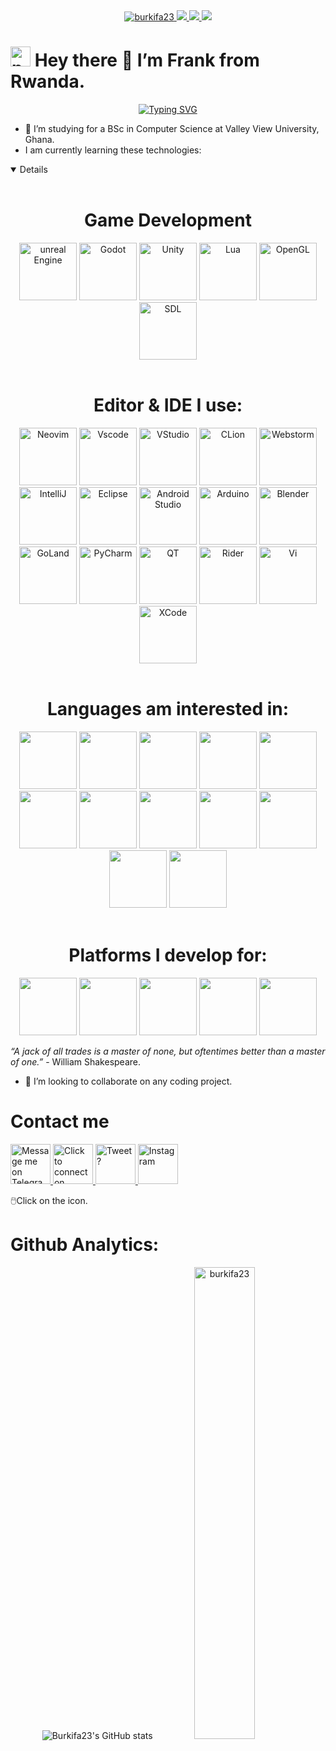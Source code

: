 <div style="width: 100%;" align="center">
    <a target="_blank" rel="noopener noreferrer" href="https://github.com/burkifa23">
        <img src="https://img.shields.io/badge/@burkifa23-bluw?logo=h&logoColor=white&style=for-the-badge" alt="burkifa23">
    </a>
    <a target="_blank" rel="noopener noreferrer" href="https://www.hannover.de">
        <img src="https://img.shields.io/badge/dynamic/json?color=green&label=Region&query=location&url=https%3A%2F%2Fapi.github.com%2Fusers%2Fburkifa23&style=for-the-badge" />
    </a>
    <a target="_blank" rel="noopener noreferrer" href="https://github.com/burkifa23?tab=followers">
        <img src="https://komarev.com/ghpvc/?username=burkifa23&label=Guests&color=0e75b6&style=for-the-badge" />
    </a>
    <a target="_blank" rel="noopener noreferrer" href="https://github.com/burkifa23">
        <img src="https://img.shields.io/badge/dynamic/json?color=orange&label=Followers&query=followers&suffix=x&url=https%3A%2F%2Fapi.github.com%2Fusers%2Fburkifa23&style=for-the-badge" />
    </a>
</div>

# <img src="https://github.com/burkifa23.png" alt="programmer-233" height="32" /> Hey there 👋 I’m Frank from Rwanda.

<p align="center">
  <a href="https://git.io/typing-svg">
    <img src="https://readme-typing-svg.herokuapp.com?font=Fira+Code&size=26&duration=3000&pause=700&color=abd202&center=true&vCenter=true&random=false&width=600&lines=Computer+Scientist;Linux+Enthusiast;Fullstack+Software+Engineer" alt="Typing SVG" />
  </a>
</p>

- 🌱 I’m studying for a BSc in Computer Science at Valley View University, Ghana.
- I am currently learning these technologies:
<details open="">
    <br>
    <div align="center">
        <h1><b>Game Development</b></h1>
        <img src="https://cdn.jsdelivr.net/gh/devicons/devicon@latest/icons/unrealengine/unrealengine-original-wordmark.svg" height="92" width="92" alt="unreal Engine"/>
        <img src="https://cdn.jsdelivr.net/gh/devicons/devicon@latest/icons/godot/godot-original-wordmark.svg" height="92" width="92" alt="Godot"/>
        <img src="https://cdn.jsdelivr.net/gh/devicons/devicon@latest/icons/unity/unity-original-wordmark.svg" height="92" width="92" alt="Unity"/>
        <img src="https://cdn.jsdelivr.net/gh/devicons/devicon@latest/icons/lua/lua-original.svg" height="92" width="92" alt="Lua"/>
        <img src="https://cdn.jsdelivr.net/gh/devicons/devicon@latest/icons/opengl/opengl-plain.svg" height="92" width="92" alt="OpenGL"/>
        <img src="https://cdn.jsdelivr.net/gh/devicons/devicon@latest/icons/sdl/sdl-original.svg" height="92" width="92" alt="SDL"/>    
    </div>
    <br>
    <div align="center">
        <h1>Editor & IDE I use:</h1>
        <img src="https://cdn.jsdelivr.net/gh/devicons/devicon@latest/icons/neovim/neovim-original-wordmark.svg" height="92" width="92" alt="Neovim"/>
        <img src="https://cdn.jsdelivr.net/gh/devicons/devicon@latest/icons/vscode/vscode-original-wordmark.svg" height="92" width="92" alt="Vscode"/>
        <img src="https://cdn.jsdelivr.net/gh/devicons/devicon@latest/icons/visualstudio/visualstudio-original.svg" height="92" width="92" alt="VStudio"/>
        <img src="https://cdn.jsdelivr.net/gh/devicons/devicon@latest/icons/clion/clion-original.svg" height="92" width="92" alt="CLion"/>
        <img src="https://cdn.jsdelivr.net/gh/devicons/devicon@latest/icons/webstorm/webstorm-original.svg" height="92" width="92" alt="Webstorm"/>
        <img src="https://cdn.jsdelivr.net/gh/devicons/devicon@latest/icons/intellij/intellij-original.svg" height="92" width="92" alt="IntelliJ"/>
        <img src="https://cdn.jsdelivr.net/gh/devicons/devicon@latest/icons/eclipse/eclipse-original-wordmark.svg" height="92" width="92" alt="Eclipse"/>
        <img src="https://cdn.jsdelivr.net/gh/devicons/devicon@latest/icons/androidstudio/androidstudio-original-wordmark.svg" height="92" width="92" alt="Android Studio"/>
        <img src="https://cdn.jsdelivr.net/gh/devicons/devicon@latest/icons/arduino/arduino-original-wordmark.svg" height="92" width="92" alt="Arduino"/>
        <img src="https://cdn.jsdelivr.net/gh/devicons/devicon@latest/icons/blender/blender-original-wordmark.svg" height="92" width="92" alt="Blender"/>
        <img src="https://cdn.jsdelivr.net/gh/devicons/devicon@latest/icons/goland/goland-original.svg" height="92" width="92" alt="GoLand"/>
        <img src="https://cdn.jsdelivr.net/gh/devicons/devicon@latest/icons/pycharm/pycharm-original.svg" height="92" width="92" alt="PyCharm"/>
        <img src="https://cdn.jsdelivr.net/gh/devicons/devicon@latest/icons/qt/qt-original.svg" height="92" width="92" alt="QT"/>
        <img src="https://cdn.jsdelivr.net/gh/devicons/devicon@latest/icons/rider/rider-original.svg" height="92" width="92" alt="Rider"/>
        <img src="https://cdn.jsdelivr.net/gh/devicons/devicon@latest/icons/vim/vim-original.svg" height="92" width="92" alt="Vi"/>
        <img src="https://cdn.jsdelivr.net/gh/devicons/devicon@latest/icons/xcode/xcode-original.svg" height="92" width="92" alt="XCode"/>
    </div>
    <br>
    <div align="center">
        <h1>Languages am interested in:</h1>
        <img src="https://cdn.jsdelivr.net/gh/devicons/devicon@latest/icons/cplusplus/cplusplus-original.svg" height="92" width="92"/>
        <img src="https://cdn.jsdelivr.net/gh/devicons/devicon@latest/icons/carbon/carbon-original.svg" height="92" width="92"/>
        <img src="https://cdn.jsdelivr.net/gh/devicons/devicon@latest/icons/c/c-original.svg" height="92" width="92"/>
        <img src="https://cdn.jsdelivr.net/gh/devicons/devicon@latest/icons/fortran/fortran-original.svg" height="92" width="92"/>
        <img src="https://cdn.jsdelivr.net/gh/devicons/devicon@latest/icons/ocaml/ocaml-original-wordmark.svg" height="92" width="92"/>
        <img src="https://cdn.jsdelivr.net/gh/devicons/devicon@latest/icons/haskell/haskell-original-wordmark.svg" height="92" width="92"/>
        <img src="https://cdn.jsdelivr.net/gh/devicons/devicon@latest/icons/julia/julia-original-wordmark.svg" height="92" width="92"/>
        <img src="https://cdn.jsdelivr.net/gh/devicons/devicon@latest/icons/nim/nim-original-wordmark.svg" height="92" width="92"/>
        <img src="https://cdn.jsdelivr.net/gh/devicons/devicon@latest/icons/perl/perl-original.svg" height="92" width="92"/>
        <img src="https://cdn.jsdelivr.net/gh/devicons/devicon@latest/icons/r/r-original.svg" height="92" width="92"/>
        <img src="https://cdn.jsdelivr.net/gh/devicons/devicon@latest/icons/rust/rust-original.svg" height="92" width="92"/>
        <img src="https://cdn.jsdelivr.net/gh/devicons/devicon@latest/icons/zig/zig-original-wordmark.svg" height="92" width="92"/>
    </div>
    <br>
    <div align="center">
        <h1>Platforms I develop for:</h1>
            <img src="https://img.icons8.com/?size=100&id=1349&format=png&color=000000" height="92" width="92"/>
            <img src="https://cdn.jsdelivr.net/gh/devicons/devicon@latest/icons/android/android-plain-wordmark.svg" height="92" width="92"/>
            <img src="https://cdn.jsdelivr.net/gh/devicons/devicon@latest/icons/windows11/windows11-original.svg" height="92" width="92"/>
            <img src="https://cdn.jsdelivr.net/gh/devicons/devicon@latest/icons/apple/apple-original.svg" height="92" width="92"/>
            <img src="https://cdn.jsdelivr.net/gh/devicons/devicon@latest/icons/linux/linux-original.svg" height="92" width="92"/>
    </div>
</details>

<!--


---
| Desktop Applications |  Mobile development| Front Web Development| Backend Web Developmet | Data Management |
|:--:|:--:|:--:|:--:|:--:|
|![C++](https://cdn.jsdelivr.net/gh/devicons/devicon@latest/icons/cplusplus/cplusplus-original.svg) | ![Java](https://cdn.jsdelivr.net/gh/devicons/devicon@latest/icons/java/java-original.svg) | ![ReactJS](https://cdn.jsdelivr.net/gh/devicons/devicon@latest/icons/react/react-original.svg) | ![NextJS](https://cdn.jsdelivr.net/gh/devicons/devicon@latest/icons/nextjs/nextjs-original-wordmark.svg)|  ![PostgreSQL](https://cdn.jsdelivr.net/gh/devicons/devicon@latest/icons/postgresql/postgresql-original-wordmark.svg)|
| ![Csharp](https://cdn.jsdelivr.net/gh/devicons/devicon@latest/icons/csharp/csharp-original.svg) | ![Kotlin](https://cdn.jsdelivr.net/gh/devicons/devicon@latest/icons/kotlin/kotlin-original-wordmark.svg) | ![Svelte](https://cdn.jsdelivr.net/gh/devicons/devicon@latest/icons/svelte/svelte-original.svg) | ![dotnet](https://cdn.jsdelivr.net/gh/devicons/devicon@latest/icons/dot-net/dot-net-original-wordmark.svg) | ![Mondodb](https://cdn.jsdelivr.net/gh/devicons/devicon@latest/icons/mongodb/mongodb-original-wordmark.svg) |
| ![Python](https://cdn.jsdelivr.net/gh/devicons/devicon@latest/icons/python/python-original-wordmark.svg) | ![Flutter](https://cdn.jsdelivr.net/gh/devicons/devicon@latest/icons/flutter/flutter-original.svg) | ![Angular](https://cdn.jsdelivr.net/gh/devicons/devicon@latest/icons/angular/angular-original.svg) | ![Django](https://cdn.jsdelivr.net/gh/devicons/devicon@latest/icons/django/django-plain-wordmark.svg) | ![Numpy](https://cdn.jsdelivr.net/gh/devicons/devicon@latest/icons/numpy/numpy-original-wordmark.svg) |
| ![Java](https://cdn.jsdelivr.net/gh/devicons/devicon@latest/icons/java/java-original.svg) (Swing & JavaFX) | .NET MAUI | ![Wordpress](https://cdn.jsdelivr.net/gh/devicons/devicon@latest/icons/wordpress/wordpress-original.svg) | ![Spring](https://cdn.jsdelivr.net/gh/devicons/devicon@latest/icons/spring/spring-original-wordmark.svg)  | ![R](https://cdn.jsdelivr.net/gh/devicons/devicon@latest/icons/r/r-original.svg) |
| ![Flutter](https://cdn.jsdelivr.net/gh/devicons/devicon@latest/icons/flutter/flutter-original.svg) | ![React Native](https://cdn.jsdelivr.net/gh/devicons/devicon@latest/icons/react/react-original.svg) | ![Blazor](https://cdn.jsdelivr.net/gh/devicons/devicon@latest/icons/blazor/blazor-original.svg) | ![Go](https://cdn.jsdelivr.net/gh/devicons/devicon@latest/icons/go/go-original-wordmark.svg)  | ![Pandas](https://cdn.jsdelivr.net/gh/devicons/devicon@latest/icons/pandas/pandas-original-wordmark.svg) |
| ![C](https://cdn.jsdelivr.net/gh/devicons/devicon@latest/icons/c/c-original.svg) | ![Swift](https://cdn.jsdelivr.net/gh/devicons/devicon@latest/icons/swift/swift-original-wordmark.svg) | ![Vue](https://cdn.jsdelivr.net/gh/devicons/devicon@latest/icons/vuejs/vuejs-original-wordmark.svg) ![NUXTJS](https://cdn.jsdelivr.net/gh/devicons/devicon@latest/icons/nuxtjs/nuxtjs-original-wordmark.svg)| ![PHP](https://cdn.jsdelivr.net/gh/devicons/devicon@latest/icons/php/php-original.svg) | ![Firebase](https://cdn.jsdelivr.net/gh/devicons/devicon@latest/icons/firebase/firebase-original-wordmark.svg) && ![Supabase](https://cdn.jsdelivr.net/gh/devicons/devicon@latest/icons/supabase/supabase-original-wordmark.svg) |
| Game Development |
|:--:|
| ![Unreal Engine](https://cdn.jsdelivr.net/gh/devicons/devicon@latest/icons/unrealengine/unrealengine-original-wordmark.svg) |
| ![Godot](https://cdn.jsdelivr.net/gh/devicons/devicon@latest/icons/godot/godot-original-wordmark.svg) |
| ![Lua](https://cdn.jsdelivr.net/gh/devicons/devicon@latest/icons/lua/lua-original.svg) (LÖVE2D) |
| ![Rust](https://cdn.jsdelivr.net/gh/devicons/devicon@latest/icons/rust/rust-original.svg) |
| ![Unity](https://cdn.jsdelivr.net/gh/devicons/devicon@latest/icons/unity/unity-original-wordmark.svg) |
|![ThreeJs](https://cdn.jsdelivr.net/gh/devicons/devicon@latest/icons/threejs/threejs-original-wordmark.svg)|
## Desktop Applications
|Techonology | Projects|
|:--:|--:|
|![C++](https://cdn.jsdelivr.net/gh/devicons/devicon@latest/icons/cplusplus/cplusplus-original.svg)| Link: |
|![Qt](https://cdn.jsdelivr.net/gh/devicons/devicon@latest/icons/qt/qt-original.svg)| Link: |
|![Csharp](https://cdn.jsdelivr.net/gh/devicons/devicon@latest/icons/csharp/csharp-original.svg)| Link: |
|![Java](https://cdn.jsdelivr.net/gh/devicons/devicon@latest/icons/java/java-original.svg)| Link: |
|![Python](https://cdn.jsdelivr.net/gh/devicons/devicon@latest/icons/python/python-original-wordmark.svg)| Link: |
|![Kotlin](https://cdn.jsdelivr.net/gh/devicons/devicon@latest/icons/kotlin/kotlin-original-wordmark.svg)| Link: |
## Mobile development
|Techonology | Projects|
|:--:|--:|
| ![Java](https://cdn.jsdelivr.net/gh/devicons/devicon@latest/icons/java/java-original.svg) | Link: |
| ![Kotlin](https://cdn.jsdelivr.net/gh/devicons/devicon@latest/icons/kotlin/kotlin-original-wordmark.svg) | Link: |
| ![Flutter](https://cdn.jsdelivr.net/gh/devicons/devicon@latest/icons/flutter/flutter-original.svg) | Link: |
| ![Swift](https://cdn.jsdelivr.net/gh/devicons/devicon@latest/icons/swift/swift-original-wordmark.svg)| Link: |
| ![React Native](https://cdn.jsdelivr.net/gh/devicons/devicon@latest/icons/react/react-original.svg)| Link: |
## Game Development
|Techonology | Projects|
|:--:|--:|
|![Unreal Engine](https://cdn.jsdelivr.net/gh/devicons/devicon@latest/icons/unrealengine/unrealengine-original-wordmark.svg)| Link: |
|![Godot](https://cdn.jsdelivr.net/gh/devicons/devicon@latest/icons/godot/godot-original-wordmark.svg)| Link: |
## DBMS
|Techonology | Projects|
|:--:|--:|
| ![PostgreSQL](https://cdn.jsdelivr.net/gh/devicons/devicon@latest/icons/postgresql/postgresql-original-wordmark.svg)| Link: |
| ![Microsoft SQL Server](https://cdn.jsdelivr.net/gh/devicons/devicon@latest/icons/microsoftsqlserver/microsoftsqlserver-original-wordmark.svg)| Link: |
| ![MYSQL](https://cdn.jsdelivr.net/gh/devicons/devicon@latest/icons/mysql/mysql-original-wordmark.svg)| Link: |
| ![SQLite](https://cdn.jsdelivr.net/gh/devicons/devicon@latest/icons/sqlite/sqlite-original-wordmark.svg)| Link: |
#### NoSQL
|Techonology | Projects|
|:--:|--:|
|![Mondodb](https://cdn.jsdelivr.net/gh/devicons/devicon@latest/icons/mongodb/mongodb-original-wordmark.svg)| Link: |
## Backend
|Techonology | Projects|
|:--:|--:|
|![NodeJS](https://cdn.jsdelivr.net/gh/devicons/devicon@latest/icons/nodejs/nodejs-original-wordmark.svg) | Link:|
| |Lin
-->

_“A jack of all trades is a master of none, but oftentimes better than a master of one.”_ - William Shakespeare.

- 💞️ I’m looking to collaborate on any coding project.

<!--
<h1 align="left"><u>Contact me</u></h1>
<table>
    <tbody>
        <tr>
            <td width="92px">
                <img align="center" src=https://img.icons8.com/?size=100&id=F4ZPUh2Mk5tk&format=png&color=000000 height="64" width="64" alt="D" />
            </td>
            <td width="100px" align="center"><a href="https://telegram.me/Burkifa23" target="blank">Telegram<br><i>(Burkifa23)</i></a></td>
            <td>You can reach me here.</td>
        </tr>
        <tr>
            <td width="92px">
                <img align='center' src='https://img.icons8.com/?size=100&id=32309&format=png&color=000000' height="64" width="64" alt="D" />
            </td>
            <td width="100px" align="center"><a href="https://www.instagram.com/frank.2.played_it/" target="blank">Instagram<br><i>(frank.2.played_it)</i></a></td>
            <td>Or here also reach me here.</td>
        </tr>
    </tbody>
</table>
-->

# Contact me

<p aligned="center">
    <a href="https://telegram.me/Burkifa23">
        <img src="https://img.icons8.com/?size=100&id=F4ZPUh2Mk5tk&format=png&color=000000" height="64" width="64" alt="Message me on Telegram" />
    </a>     
    <a href="www.linkedin.com/in/frank-kwizera-mugwaneza-24951b234">
        <img src="https://cdn.jsdelivr.net/gh/devicons/devicon@latest/icons/linkedin/linkedin-original.svg" height="64" width="64" alt="Click to connect on LinkedIn"/>
    </a>
    <a href="https://x.com/burkifa23">
        <img src="https://cdn.jsdelivr.net/gh/devicons/devicon@latest/icons/twitter/twitter-original.svg" height="64" width="64" alt="Tweet?"/>
    </a>
    <a href="https://www.instagram.com/frank.2.played_it/">
        <img src='https://img.icons8.com/?size=100&id=32309&format=png&color=000000' height="64" width="64" alt="Instagram" />
    </a>
</p>
🖱️Click on the icon.
        
# Github Analytics:
<p align="center">
    <img src="https://github-readme-stats.vercel.app/api?username=Burkifa23&show_icons=true&theme=transparent" alt="Burkifa23's GitHub stats"/>
    <img  style="width: 44%; display: inline-block;" src="https://github-readme-stats.vercel.app/api/top-langs?username=burkifa23&show_icons=true&locale=en&layout=compact&theme=onedark" alt="burkifa23" />
</p>
<!---
Burkifa23/Burkifa23 is a ✨ special ✨ repository because its `README.md` (this file) appears on your GitHub profile.
You can click the Preview link to take a look at your changes.
--->
